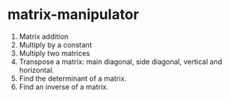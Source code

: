 # matrix-manipulator
1. Matrix addition
2. Multiply by a constant
3. Multiply two matrices
4. Transpose a matrix: main diagonal, side diagonal, vertical and horizontal.
5. Find the determinant of a matrix.
6. Find an inverse of a matrix. 